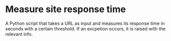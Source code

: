 # Measure site response time
A Python script that takes a URL as input and measures its response time in seconds with a certain threshold.
If an excpetion occurs, it is raised with the relevant info.
